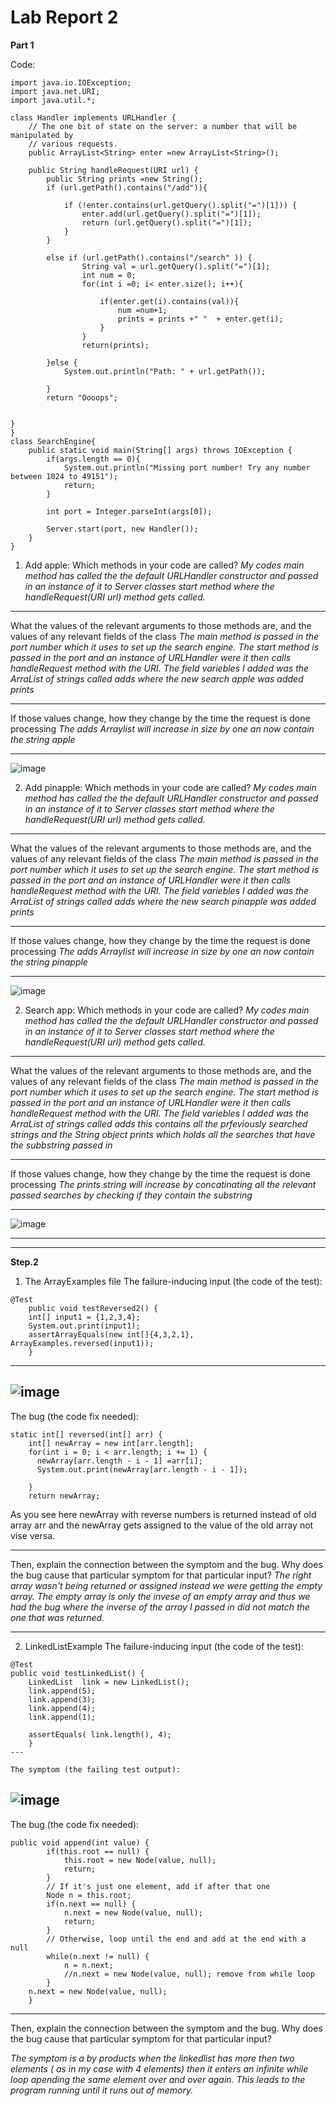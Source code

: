 # Lab Report 2
**Part 1**

Code:
```
import java.io.IOException;
import java.net.URI;
import java.util.*;

class Handler implements URLHandler {
    // The one bit of state on the server: a number that will be manipulated by
    // various requests.
    public ArrayList<String> enter =new ArrayList<String>();

    public String handleRequest(URI url) {
        public String prints =new String();
        if (url.getPath().contains("/add")){

            if (!enter.contains(url.getQuery().split("=")[1])) {
                enter.add(url.getQuery().split("=")[1]);
                return (url.getQuery().split("=")[1]);
            }
        }

        else if (url.getPath().contains("/search" )) {
                String val = url.getQuery().split("=")[1];
                int num = 0;
                for(int i =0; i< enter.size(); i++){
                    
                    if(enter.get(i).contains(val)){
                        num =num+1;
                        prints = prints +" "  + enter.get(i);
                    }
                }
                return(prints);

        }else {
            System.out.println("Path: " + url.getPath());
        
        }
        return "Oooops";
    
    
}
}
class SearchEngine{
    public static void main(String[] args) throws IOException {
        if(args.length == 0){
            System.out.println("Missing port number! Try any number between 1024 to 49151");
            return;
        }

        int port = Integer.parseInt(args[0]);

        Server.start(port, new Handler());
    }
}

```

1. Add apple: 
Which methods in your code are called? 
*My codes main method has called the the default URLHandler constructor and passed in an instance of it to Server classes start method where the handleRequest(URI url)  method gets called.*

---
What the values of the relevant arguments to those methods are, and the values of any relevant fields of the class
*The main method is passed in the port number which it uses to set up the search engine. The start method is passed in the port and an instance of URLHandler were it then calls handleRequest method with the URI. The field variebles I added was the ArraList of strings called adds where the new search apple was added prints*

---
If those values change, how they change by the time the request is done processing
*The adds Arraylist will increase in size by one an now contain the string apple*

---
![image](Lab3-1.png)

2. Add pinapple: 
Which methods in your code are called? 
*My codes main method has called the the default URLHandler constructor and passed in an instance of it to Server classes start method where the handleRequest(URI url)  method gets called.*

---
What the values of the relevant arguments to those methods are, and the values of any relevant fields of the class
*The main method is passed in the port number which it uses to set up the search engine. The start method is passed in the port and an instance of URLHandler were it then calls handleRequest method with the URI. The field variebles I added was the ArraList of strings called adds where the new search pinapple was added prints*

---
If those values change, how they change by the time the request is done processing
*The adds Arraylist will increase in size by one an now contain the string pinapple*

---
![image](lab3-2.png)


2. Search app: 
Which methods in your code are called? 
*My codes main method has called the the default URLHandler constructor and passed in an instance of it to Server classes start method where the handleRequest(URI url)  method gets called.*

---
What the values of the relevant arguments to those methods are, and the values of any relevant fields of the class
*The main method is passed in the port number which it uses to set up the search engine. The start method is passed in the port and an instance of URLHandler were it then calls handleRequest method with the URI. The field variebles I added was the ArraList of strings called adds this contains all the prfeviously searched strings and the String object prints which holds all the searches that have the subbstring passed in*

---
If those values change, how they change by the time the request is done processing
*The prints string will increase by concatinating all the relevant passed searches by checking if they contain the substring*

---
![image](lab3-3.png)

---
---
**Step.2**
1. The ArrayExamples file
The failure-inducing input (the code of the test):
```
@Test 
	public void testReversed2() {
    int[] input1 = {1,2,3,4};
    System.out.print(input1);
    assertArrayEquals(new int[]{4,3,2,1},  ArrayExamples.reversed(input1));
	}
```
---
![image](error1.png)
---

The bug (the code fix needed):   
```
static int[] reversed(int[] arr) {
    int[] newArray = new int[arr.length];
    for(int i = 0; i < arr.length; i += 1) {
      newArray[arr.length - i - 1] =arr[i];
      System.out.print(newArray[arr.length - i - 1]);
      
    }
    return newArray;
```
    
   
  As you see here newArray with reverse numbers is returned instead of old array arr and the newArray gets assigned to the value of the old array not vise versa.
  
  ---

Then, explain the connection between the symptom and the bug. Why does the bug cause that particular symptom for that particular input?
*The right array wasn't being returned or assigned instead we were getting the empty array. The empty array is only the invese of an empty array and thus we had the bug where the inverse of the array I passed in did not match the one that was returned.*

---

2. LinkedListExample
The failure-inducing input (the code of the test):
```
@Test
public void testLinkedList() {
    LinkedList  link = new LinkedList();
    link.append(5);
    link.append(3);
    link.append(4);
    link.append(1);
    
    assertEquals( link.length(), 4);
	}
---

The symptom (the failing test output): 
```
![image](error2.png)
---

The bug (the code fix needed): 
```
public void append(int value) {
        if(this.root == null) {
            this.root = new Node(value, null);
            return;
        }
        // If it's just one element, add if after that one
        Node n = this.root;
        if(n.next == null) {
            n.next = new Node(value, null);
            return;
        }
        // Otherwise, loop until the end and add at the end with a null
        while(n.next != null) {
            n = n.next;
            //n.next = new Node(value, null); remove from while loop
        }
	n.next = new Node(value, null);
    }
```
---

Then, explain the connection between the symptom and the bug. Why does the bug cause that particular symptom for that particular input?

*The symptom is a by products when the linkedlist has more then two elements ( as in my case with 4 elements) then it enters an infinite while loop apending the same element over and over again. This leads to the program running until it runs out of memory.*
